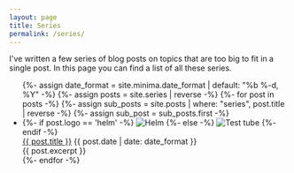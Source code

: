 ```yaml
---
layout: page
title: Series
permalink: /series/
---
```

I've written a few series of blog posts on topics that are too big to fit in a
single post. In this page you can find a list of all these series.

<ul>
{%- assign date_format = site.minima.date_format | default: "%b %-d, %Y" -%}
{%- assign posts = site.series | reverse -%}
{%- for post in posts -%}
  {%- assign sub_posts = site.posts | where: "series", post.title | reverse -%}
  {%- assign sub_post = sub_posts.first -%}
  <li>
    {%- if post.logo == 'helm' -%}
    <img src="{{ site.baseurl }}/assets/helm-blue-vector.svg" alt="Helm">
    {%- else -%}
    <img src="{{ site.baseurl }}/assets/test-tube-4-128.png" alt="Test tube">
    {%- endif -%}
    <div>
      <div class="series-list-header">
        <a href="{{ sub_post.url | relative_url }}">{{ post.title }}</a>
        <time datetime="{{ post.date | date_to_xmlschema }}">
          {{ post.date | date: date_format }}
        </time>
      </div>
      {{ post.excerpt }}
    </div>
  </li>
{%- endfor -%}
</ul>
